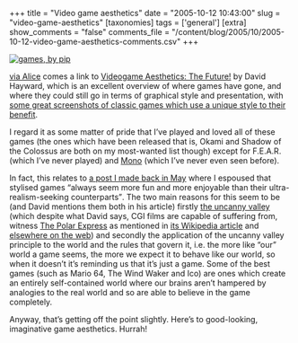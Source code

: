 +++
title = "Video game aesthetics"
date = "2005-10-12 10:43:00"
slug = "video-game-aesthetics"
[taxonomies]
tags = ['general']
[extra]
show_comments = "false"
comments_file = "/content/blog/2005/10/2005-10-12-video-game-aesthetics-comments.csv"
+++

[![games, by pip](http://static.flickr.com/29/51829516_0d030c74e2_m.jpg)](http://www.flickr.com/photos/pip/51829516/ "games, by pip")

[via Alice](http://crystaltips.typepad.com/wonderland/2005/10/videogame_aesth.html) comes a link to [Videogame Aesthetics: The Future!](http://modetwo.net/users/nachimir/vga/index.html) by David Hayward, which is an excellent overview of where games have gone, and where they could still go in terms of graphical style and presentation, with [some great screenshots of classic games which use a unique style to their benefit](http://modetwo.net/users/nachimir/vga/screenshots.html).

I regard it as some matter of pride that I’ve played and loved all of these games (the ones which have been released that is, Okami and Shadow of the Colossus are both on my most-wanted list though) except for F.E.A.R. (which I’ve never played) and [Mono](http://www.binaryzoo.com/games/mono/index.htm) (which I’ve never even seen before).

In fact, this relates to [a post I made back in May](http://philwilson.org/blog/2005/05/spore-and-game-graphics.html "Spore and game graphics") where I espoused that stylised games <q cite="http://philwilson.org/blog/2005/05/spore-and-game-graphics.html">always seem more fun and more enjoyable than their ultra-realism-seeking counterparts</q>. The two main reasons for this seem to be (and David mentions them both in his article) firstly [the uncanny valley](http://en.wikipedia.org/wiki/Uncanny_valley) (which despite what David says, CGI films are capable of suffering from, witness [The Polar Express](http://www.imdb.com/title/tt0338348/) as mentioned in [its Wikipedia article](http://en.wikipedia.org/wiki/The_Polar_Express) and [elsewhere on the web](http://www.google.co.uk/search?hl=en&q=the+uncanny+valley+polar+express&btnG=Search)) and secondly the application of the uncanny valley principle to the world and the rules that govern it, i.e. the more like “our” world a game seems, the more we expect it to behave like our world, so when it doesn’t it’s reminding us that it’s just a game. Some of the best games (such as Mario 64, The Wind Waker and Ico) are ones which create an entirely self-contained world where our brains aren’t hampered by analogies to the real world and so are able to believe in the game completely.

Anyway, that’s getting off the point slightly. Here’s to good-looking, imaginative game aesthetics. Hurrah!
